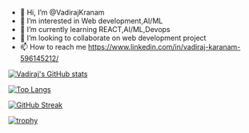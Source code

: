 - 👋 Hi, I’m @VadirajKranam
- 👀 I’m interested in Web development,AI/ML
- 🌱 I’m currently learning REACT,AI/ML,Devops
- 💞️ I’m looking to collaborate on web development project
- 📫 How to reach me https://www.linkedin.com/in/vadiraj-karanam-596145212/

[![Vadiraj's GitHub stats](https://github-readme-stats.vercel.app/api?username=VadirajKranam)](https://github.com/VadirajKranam/github-readme-stats)

[![Top Langs](https://github-readme-stats.vercel.app/api/top-langs/?username=VadirajKranam&layout=compact)](https://github.com/VadirajKranam/github-readme-stats)

[![GitHub Streak](https://streak-stats.demolab.com/?user=VadirajKranam)](https://git.io/streak-stats)

[![trophy](https://github-profile-trophy.vercel.app/?username=VadirajKranam)](https://github.com/ryo-ma/github-profile-trophy)

